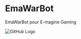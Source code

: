 # EmaWarBot
EmaWarBot pour E-magine Gaming

![GitHub Logo](https://media.discordapp.net/attachments/860198153047113789/860198259732643870/tmp.png)



